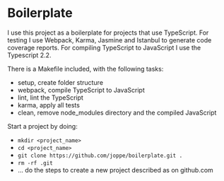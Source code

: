 # Boilerplate

I use this project as a boilerplate for projects that use TypeScript.
For testing I use Webpack, Karma, Jasmine and Istanbul to generate code coverage reports.
For compiling TypeScript to JavaScript I use the Typescript 2.2.

There is a Makefile included, with the following tasks:

- setup, create folder structure
- webpack, compile TypeScript to JavaScript
- lint, lint the TypeScript
- karma, apply all tests
- clean, remove node_modules directory and the compiled JavaScript

Start a project by doing:

- `mkdir <project_name>`
- `cd <project_name>`
- `git clone https://github.com/joppe/boilerplate.git .`
- `rm -rf .git`
- ... do the steps to create a new project described as on github.com
